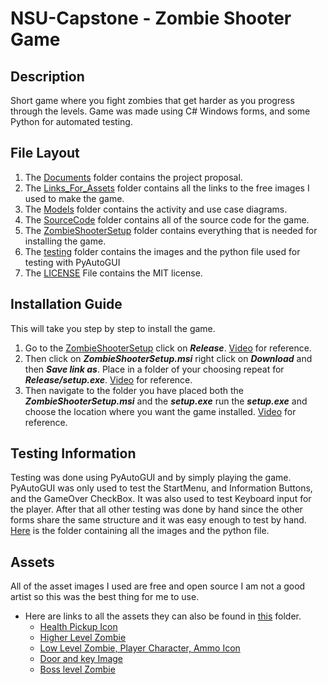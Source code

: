 # NSU-Capstone - Zombie Shooter Game
## Description
Short game where you fight zombies that get harder as you progress through the levels.
Game was made using C# Windows forms, and some Python for automated testing.
## File Layout
1. The [Documents](Documents) folder contains the project proposal.
2. The [Links_For_Assets](Links_For_Assets) folder contains all the links to the free images I used to make the game.
3. The [Models](Models) folder contains the activity and use case diagrams.
4. The [SourceCode](SourceCode) folder contains all of the source code for the game.
5. The [ZombieShooterSetup](ZombieShooterSetup) folder contains everything that is needed for installing the game.
6. The [testing](testing) folder contains the images and the python file used for testing with PyAutoGUI
7. The [LICENSE](LICENSE) File contains the MIT license.
## Installation Guide
This will take you step by step to install the game.
1. Go to the [ZombieShooterSetup](ZombieShooterSetup) click on ***Release***. [Video](https://user-images.githubusercontent.com/118314166/232385213-7b349401-1e53-4270-80bf-662506681746.mp4) for reference.
2. Then click on ***ZombieShooterSetup.msi*** right click on ***Download*** and then ***Save link as***. Place in a folder of your choosing repeat for ***Release/setup.exe***. [Video](https://user-images.githubusercontent.com/118314166/232386329-49e36901-3d79-455e-a689-d371df8ef32a.mp4) for reference.
3. Then navigate to the folder you have placed both the ***ZombieShooterSetup.msi*** and the ***setup.exe*** run the ***setup.exe*** and choose the location where you want the game installed. [Video](https://user-images.githubusercontent.com/118314166/232390474-97baa562-d832-4b51-b6b3-4587808d85a1.mp4) for reference.
## Testing Information
Testing was done using PyAutoGUI and by simply playing the game.
PyAutoGUI was only used to test the StartMenu, and Information Buttons, and the GameOver CheckBox.
It was also used to test Keyboard input for the player.
After that all other testing was done by hand since the other forms share the same structure and it was easy enough to test by hand.
[Here](testing) is the folder containing all the images and the python file.
## Assets
All of the asset images I used are free and open source I am not a good artist so this was the best thing for me to use.
- Here are links to all the assets they can also be found in [this](Links_For_Assets) folder.
  - [Health Pickup Icon](https://fightswithbears.itch.io/2d-health-and-ammo-pickups)
  - [Higher Level Zombie](https://tokka.itch.io/top-down-basic-set)
  - [Low Level Zombie, Player Character, Ammo Icon](https://www.mooict.com/c-tutorial-create-a-zombie-survival-shooting-game-in-visual-studio/)
  - [Door and key Image](https://www.mooict.com/c-tutorial-make-a-multiple-level-game-in-windows-form-application/)
  - [Boss level Zombie](https://opengameart.org/content/animated-top-down-zombie)
